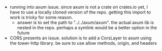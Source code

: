 - running into axum issue. since axum is not a crate on crates.io yet, I have to use a locally cloned version of the repo. getting this import to work is tricky for some reason.
  - answer is to set the path to "../../axum/axum". the actual axum lib is nested in the repo. perhaps a symlink would be a better option in the future
- CORS presents an issue. solution is to add a CorsLayer to axum using the tower-http library. be sure to use allow methods, origin, and headers
